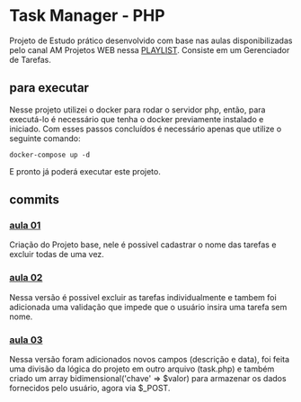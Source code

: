 # Task Manager - PHP
Projeto de Estudo prático desenvolvido com base nas aulas disponibilizadas pelo canal AM Projetos WEB nessa [PLAYLIST](https://www.youtube.com/watch?v=dJ49I-QYYUk&list=PL1KWVrkOhKP1JTmUmBgrc6Bp6u20Bc6rT&index=1). Consiste em um Gerenciador de Tarefas.
## para executar
Nesse projeto utilizei o docker para rodar o servidor php, então, para executá-lo é necessário que tenha o docker previamente instalado e iniciado.
Com esses passos concluídos é necessário apenas que utilize o seguinte comando:
```
docker-compose up -d
```
E pronto já poderá executar este projeto.
## commits
### [aula 01](https://github.com/CamilaDaCosta/task-manager-php/tree/39cbd87f65b0cc987eb7bf7c9ea4845d2c4ba32d)
Criação do Projeto base, nele é possivel cadastrar o nome das tarefas e excluir todas de uma vez.
### [aula 02](https://github.com/CamilaDaCosta/task-manager-php/tree/fbe0e410fd12a10bdf5ae0112d906dae2b1c51fa)
Nessa versão é possivel excluir as tarefas individualmente e tambem foi adicionada uma validação que impede que o usuário insira uma tarefa sem nome.
### [aula 03](https://github.com/CamilaDaCosta/task-manager-php/tree/d1401fbd07e601829fd78af37ce0bea710950713)
Nessa versão foram adicionados novos campos (descrição e data), foi feita uma divisão da lógica do projeto em outro arquivo (task.php) e também criado um array bidimensional('chave' => $valor) para armazenar os dados fornecidos pelo usuário, agora via $_POST.